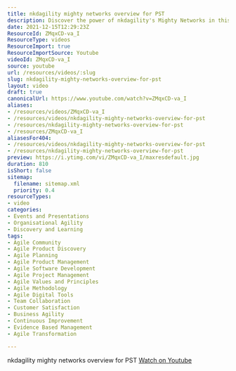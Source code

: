 ```yaml
---
title: nkdagility mighty networks overview for PST
description: Discover the power of nkdagility's Mighty Networks in this overview tailored for PST. Unlock community potential and enhance your networking experience!
date: 2021-12-15T12:29:23Z
ResourceId: ZMqxCD-va_I
ResourceType: videos
ResourceImport: true
ResourceImportSource: Youtube
videoId: ZMqxCD-va_I
source: youtube
url: /resources/videos/:slug
slug: nkdagility-mighty-networks-overview-for-pst
layout: video
draft: true
canonicalUrl: https://www.youtube.com/watch?v=ZMqxCD-va_I
aliases:
- /resources/videos/ZMqxCD-va_I
- /resources/videos/nkdagility-mighty-networks-overview-for-pst
- /resources/nkdagility-mighty-networks-overview-for-pst
- /resources/ZMqxCD-va_I
aliasesFor404:
- /resources/videos/nkdagility-mighty-networks-overview-for-pst
- /resources/nkdagility-mighty-networks-overview-for-pst
preview: https://i.ytimg.com/vi/ZMqxCD-va_I/maxresdefault.jpg
duration: 810
isShort: false
sitemap:
  filename: sitemap.xml
  priority: 0.4
resourceTypes:
- video
categories:
- Events and Presentations
- Organisational Agility
- Discovery and Learning
tags:
- Agile Community
- Agile Product Discovery
- Agile Planning
- Agile Product Management
- Agile Software Development
- Agile Project Management
- Agile Values and Principles
- Agile Methodology
- Agile Digital Tools
- Team Collaboration
- Customer Satisfaction
- Business Agility
- Continuous Improvement
- Evidence Based Management
- Agile Transformation

---
```

 nkdagility mighty networks overview for PST 
 [Watch on Youtube](https://www.youtube.com/watch?v=ZMqxCD-va_I)
